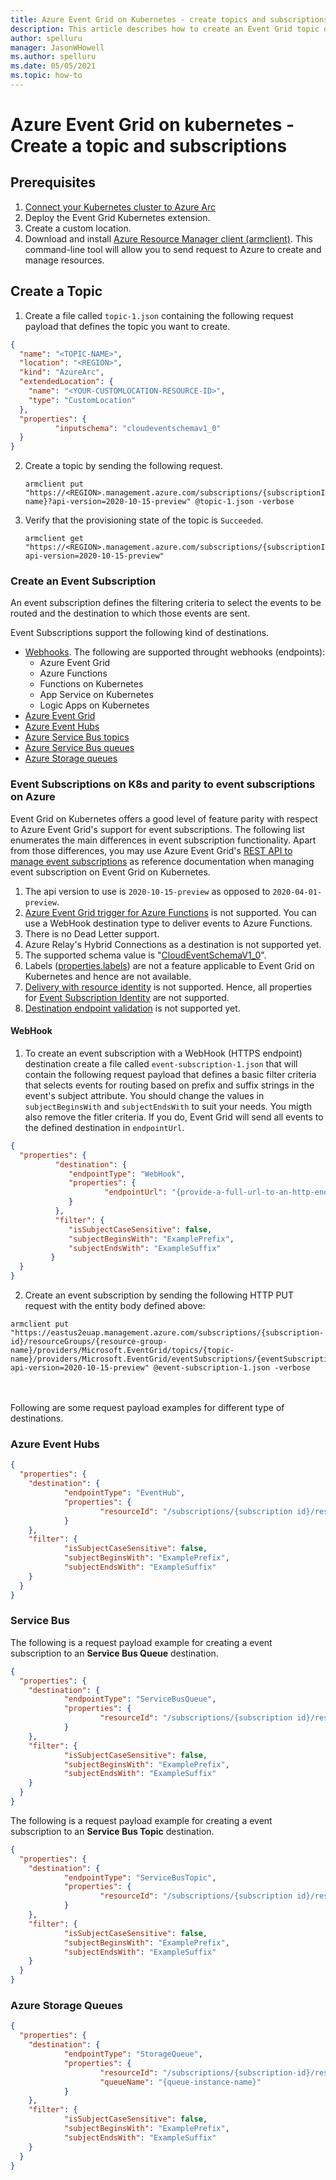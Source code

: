 ```yaml
---
title: Azure Event Grid on Kubernetes - create topics and subscriptions
description: This article describes how to create an Event Grid topic on a Kubernetes cluster connected to Azure Arc and then create a subscription for the topic. 
author: spelluru
manager: JasonWHowell
ms.author: spelluru
ms.date: 05/05/2021
ms.topic: how-to
---
```


# Azure Event Grid on kubernetes - Create a topic and subscriptions

## Prerequisites

1. [Connect your Kubernetes cluster to Azure Arc](..azure-arc/kubernetes/quickstart-connect-cluster.md)
1. Deploy the Event Grid Kubernetes extension. 
1. Create a custom location.
1. Download and install [Azure Resource Manager client (armclient)](https://github.com/yangl900/armclient-go). This command-line tool will allow you to send request to Azure to create and manage resources.

## Create a Topic
1. Create a file called ```topic-1.json``` containing the following request payload that defines the topic you want to create.  

```json
{
  "name": "<TOPIC-NAME>",
  "location": "<REGION>",
  "kind": "AzureArc",
  "extendedLocation": {
    "name": "<YOUR-CUSTOMLOCATION-RESOURCE-ID>",
    "type": "CustomLocation"
  },
  "properties": {
          "inputschema": "cloudeventschemav1_0"
  }
}
 ```
2. Create a topic by sending the following request.

    ```console
    armclient put "https://<REGION>.management.azure.com/subscriptions/{subscriptionId}/resourcegroups/{resourceGroup}/providers/Microsoft.EventGrid/topics/{topic-name}?api-version=2020-10-15-preview" @topic-1.json -verbose
    ```
3. Verify that the provisioning state of the topic is ```Succeeded```.

   ```console
   armclient get "https://<REGION>.management.azure.com/subscriptions/{subscriptionId}/resourcegroups/{resourceGroup}/providers/Microsoft.EventGrid/topics/{topicName}?api-version=2020-10-15-preview"
   ```
### Create an Event Subscription

An event subscription defines the filtering criteria to select the events to be routed and the destination to which those events are sent.

Event Subscriptions support the following kind of destinations.
* [Webhooks](#WebHook). The following are supported throught webhooks (endpoints):
  * Azure Event Grid
  * Azure Functions 
  * Functions on Kubernetes
  * App Service on Kubernetes
  * Logic Apps on Kubernetes
* [Azure Event Grid](https://docs.microsoft.com/en-us/azure/event-grid/)
* [Azure Event Hubs](https://docs.microsoft.com/en-us/azure/event-hubs/)
* [Azure Service Bus topics](https://docs.microsoft.com/en-us/azure/service-bus-messaging/service-bus-queues-topics-subscriptions)
* [Azure Service Bus queues](https://docs.microsoft.com/en-us/azure/service-bus-messaging/service-bus-queues-topics-subscriptions)
* [Azure Storage queues](https://docs.microsoft.com/en-us/azure/storage/queues/)


### Event Subscriptions on K8s and parity to event subscriptions on Azure 

Event Grid on Kubernetes offers a good level of feature parity with respect to Azure Event Grid's support for event subscriptions. The following list enumerates the main differences in event subscription functionality. Apart from those differences, you may use Azure Event Grid's [REST API to manage event subscriptions](https://docs.microsoft.com/en-us/rest/api/eventgrid/version2020-04-01-preview/eventsubscriptions) as reference documentation when managing event subscription on Event Grid on Kubernetes.

1. The api version to use is ```2020-10-15-preview``` as opposed to ```2020-04-01-preview```.
2. [Azure Event Grid trigger for Azure Functions](https://docs.microsoft.com/en-us/azure/azure-functions/functions-bindings-event-grid-trigger?tabs=csharp%2Cconsole) is not supported. You can use a WebHook destination type to deliver events to Azure Functions.
3. There is no Dead Letter support.
4. Azure Relay's Hybrid Connections as a destination is not supported yet.
5. The supported schema value is "[CloudEventSchemaV1_0](https://docs.microsoft.com/en-us/rest/api/eventgrid/version2020-04-01-preview/eventsubscriptions/createorupdate#eventdeliveryschema)".
6. Labels ([properties.labels](https://docs.microsoft.com/en-us/rest/api/eventgrid/version2020-04-01-preview/eventsubscriptions/createorupdate#request-body)) are not a feature applicable to Event Grid on Kubernetes and hence are not available.
7. [Delivery with resource identity](https://docs.microsoft.com/en-us/rest/api/eventgrid/version2020-04-01-preview/eventsubscriptions/createorupdate#deliverywithresourceidentity) is not supported. Hence, all properties for [Event Subscription Identity](https://docs.microsoft.com/en-us/rest/api/eventgrid/version2020-04-01-preview/eventsubscriptions/createorupdate#eventsubscriptionidentity) are not supported.
8. [Destination endpoint validation](https://docs.microsoft.com/en-us/azure/event-grid/webhook-event-delivery#endpoint-validation-with-event-grid-events) is not supported yet.


#### WebHook

1. To create an event subscription with a WebHook (HTTPS endpoint) destination
create a file called ```event-subscription-1.json``` that will contain the following request payload that defines a basic filter criteria that selects events for routing based on prefix and suffix strings in the event's subject attribute. You should change the values in  ```subjectBeginsWith``` and ```subjectEndsWith``` to suit your needs. You migth also remove the fitler criteria. If you do, Event Grid will send all events to the defined destination in ```endpointUrl```.

```json
{
  "properties": {
          "destination": {
             "endpointType": "WebHook",
             "properties": {
                     "endpointUrl": "{provide-a-full-url-to-an-http-endpoint}"
             }
          },
          "filter": {
             "isSubjectCaseSensitive": false,
             "subjectBeginsWith": "ExamplePrefix",
             "subjectEndsWith": "ExampleSuffix"
         }
  }
}
```
2. Create an event subscription by sending the following HTTP PUT request with the entity  body defined above:
  ```console
  armclient put "https://eastus2euap.management.azure.com/subscriptions/{subscription-id}/resourceGroups/{resource-group-name}/providers/Microsoft.EventGrid/topics/{topic-name}/providers/Microsoft.EventGrid/eventSubscriptions/{eventSubscriptionName}?api-version=2020-10-15-preview" @event-subscription-1.json -verbose
  ```

<br/><br/>
Following are some request payload examples for different type of destinations.

### Azure Event Hubs
```json
{
  "properties": {
    "destination": {
            "endpointType": "EventHub",
            "properties": {
                    "resourceId": "/subscriptions/{subscription id}/resourceGroups/{resource-group-name}/providers/Microsoft.EventHub/namespaces/{event-hubs-namespace-instance-name}/eventhubs/{event-hubs-instance-name}"
            }
    },
    "filter": {
            "isSubjectCaseSensitive": false,
            "subjectBeginsWith": "ExamplePrefix",
            "subjectEndsWith": "ExampleSuffix"
    }
  }
}
```
### Service Bus 

The following is a request payload example for creating a event subscription to an **Service Bus Queue** destination.
```json
{
  "properties": {
    "destination": {
            "endpointType": "ServiceBusQueue",
            "properties": {
                    "resourceId": "/subscriptions/{subscription id}/resourceGroups/{resource-group-name}/providers/Microsoft.ServiceBus/namespaces/{service-bus-namespace-instance-name}/queues/{queue-instance-name}"
            }
    },
    "filter": {
            "isSubjectCaseSensitive": false,
            "subjectBeginsWith": "ExamplePrefix",
            "subjectEndsWith": "ExampleSuffix"
    }
  }
}
```
The following is a request payload example for creating a event subscription to an **Service Bus Topic** destination.
```json
{
  "properties": {
    "destination": {
            "endpointType": "ServiceBusTopic",
            "properties": {
                    "resourceId": "/subscriptions/{subscription id}/resourceGroups/{resource-group-name}/providers/Microsoft.ServiceBus/namespaces/{service-bus-namespace-instance-name}/topics/{topic-instance-name}"
            }
    },
    "filter": {
            "isSubjectCaseSensitive": false,
            "subjectBeginsWith": "ExamplePrefix",
            "subjectEndsWith": "ExampleSuffix"
    }
  }
}
```

### Azure Storage Queues

```json
{
  "properties": {
    "destination": {
            "endpointType": "StorageQueue",
            "properties": {
                    "resourceId": "/subscriptions/{subscription-id}/resourceGroups/{resource-group-name}/providers/Microsoft.Storage/storageAccounts/{storage-account-instance-name}",
                    "queueName": "{queue-instance-name}"
            }
    },
    "filter": {
            "isSubjectCaseSensitive": false,
            "subjectBeginsWith": "ExamplePrefix",
            "subjectEndsWith": "ExampleSuffix"
    }
  }
}
```